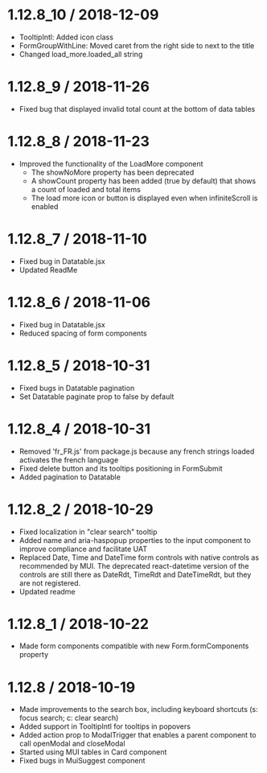 1.12.8_10 / 2018-12-09
======================

 * TooltipIntl: Added icon class
 * FormGroupWithLine: Moved caret from the right side to next to the title
 * Changed load_more.loaded_all string
 
1.12.8_9 / 2018-11-26
=====================

 * Fixed bug that displayed invalid total count at the bottom of data tables
 
1.12.8_8 / 2018-11-23
=====================

 * Improved the functionality of the LoadMore component
   * The showNoMore property has been deprecated
   * A showCount property has been added (true by default) that shows a count of loaded and total items
   * The load more icon or button is displayed even when infiniteScroll is enabled
 
1.12.8_7 / 2018-11-10
=====================

 * Fixed bug in Datatable.jsx
 * Updated ReadMe
 
1.12.8_6 / 2018-11-06
=====================

 * Fixed bug in Datatable.jsx
 * Reduced spacing of form components
 
1.12.8_5 / 2018-10-31
=====================

 * Fixed bugs in Datatable pagination
 * Set Datatable paginate prop to false by default
 
1.12.8_4 / 2018-10-31
=====================

 * Removed 'fr_FR.js' from package.js because any french strings loaded activates the french language
 * Fixed delete button and its tooltips positioning in FormSubmit
 * Added pagination to Datatable
 
1.12.8_2 / 2018-10-29
=====================

 * Fixed localization in "clear search" tooltip
 * Added name and aria-haspopup properties to the input component to improve compliance and facilitate UAT
 * Replaced Date, Time and DateTime form controls with native controls as recommended by MUI. 
   The deprecated react-datetime version of the controls are still there as DateRdt, TimeRdt and DateTimeRdt, but they are not registered.
 * Updated readme
 
1.12.8_1 / 2018-10-22
=====================

 * Made form components compatible with new Form.formComponents property
 
1.12.8 / 2018-10-19
===================

 * Made improvements to the search box, including keyboard shortcuts (s: focus search; c: clear search)
 * Added support in TooltipIntl for tooltips in popovers
 * Added action prop to ModalTrigger that enables a parent component to call openModal and closeModal
 * Started using MUI tables in Card component
 * Fixed bugs in MuiSuggest component

